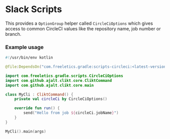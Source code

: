 # Slack Scripts

This provides a `OptionGroup` helper called `CircleCiOptions` which gives access
to common CircleCI values like the repository name, job number or branch.

### Example usage

```kts
#!/usr/bin/env kotlin

@file:DependsOn("com.freeletics.gradle:scripts-circleci:<latest-version>")

import com.freeletics.gradle.scripts.CircleCiOptions
import com.github.ajalt.clikt.core.CliktCommand
import com.github.ajalt.clikt.core.main

class MyCli : CliktCommand() {
    private val circleCi by CircleCiOptions()

    override fun run() {
        send("Hello from job ${circleCi.jobName}")
    }
}

MyCli().main(args)
```
